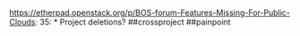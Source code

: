 https://etherpad.openstack.org/p/BOS-forum-Features-Missing-For-Public-Clouds: 35: * Project deletions? ##crossproject ##painpoint

